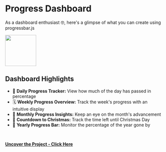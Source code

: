 # Progress Dashboard
As a dashboard enthusiast 🤓, here's a glimpse of what you can create using progressbar.js
<br>

<img src="https://github.com/tobwil/markdown_website/assets/72387477/620e1ea9-915d-4ffd-8547-e20714030fdd" height="100">
<br>

## Dashboard Highlights

* 📅 **Daily Progress Tracker:** View how much of the day has passed in percentage
* 🗓️ **Weekly Progress Overview:** Track the week's progress with an intuitive display
* 📆 **Monthly Progress Insights:** Keep an eye on the month's advancement
* 🎄 **Countdown to Christmas:** Track the time left until Christmas Day
* 🥂 **Yearly Progress Bar:** Monitor the percentage of the year gone by
<br>

**[<i class="fa-solid fa-up-right-from-square"></i> Uncover the Project - Click Here](https://a.picoapps.xyz/stage-if)**
